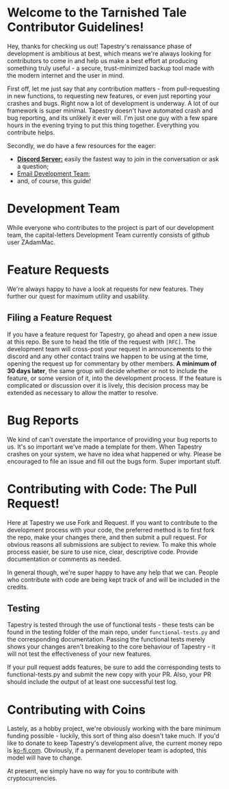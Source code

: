 # Welcome to the Tarnished Tale Contributor Guidelines!
Hey, thanks for checking us out! Tapestry's renaissance phase of development is ambitious at best, which means we're always looking for contributors to come in and help us make a best effort at producing something truly useful - a secure, trust-minimized backup tool made with the modern internet and the user in mind.

First off, let me just say that any contribution matters - from pull-requesting in new functions, to requesting new features, or even just reporting your crashes and bugs. Right now a lot of development is underway. A lot of our framework is super minimal. Tapestry doesn't have automated crash and bug reporting, and its unlikely it ever will. I'm just one guy with a few spare hours in the evening trying to put this thing together. Everything you contribute helps.

Secondly, we do have a few resources for the eager:
- [**Discord Server:**](https://discord.gg/34KJfkg) easily the fastest way to join in the conversation or ask a question;
- [Email Development Team](mailto:tapdev@psavlabs.com);
- and, of course, this guide!

# Development Team
While everyone who contributes to the project is part of our development team, the capital-letters Development Team currently consists of github user ZAdamMac.

# Feature Requests
We're always happy to have a look at requests for new features. They further our quest for maximum utility and usability.

## Filing a Feature Request
If you have a feature request for Tapestry, go ahead and open a new issue at this repo. Be sure to head the title of the request with `[RFC]`. The development team will cross-post your request in announcements to the discord and any other contact trains we happen to be using at the time, opening the request up for commentary by other members. **A minimum of 30 days later**, the same group will decide whether or not to include the feature, or some version of it, into the development process. If the feature is complicated or discussion over it is lively, this decision process may be extended as necessary to allow the matter to resolve.

# Bug Reports
We kind of can't overstate the importance of providing your bug reports to us. It's so important we've made a template for them. When Tapestry crashes on your system, we have no idea what happened or why. Please be encouraged to file an issue and fill out the bugs form. Super important stuff.

# Contributing with Code: The Pull Request!
Here at Tapestry we use Fork and Request. If you want to contribute to the development process with your code, the preferred method is to first fork the repo, make your changes there, and then submit a pull request. For obvious reasons all submissions are subject to review. To make this whole process easier, be sure to use nice, clear, descriptive code. Provide documentation or comments as needed.

In general though, we're super happy to have any help that we can. People who contribute with code are being kept track of and will be included in the credits.

## Testing
Tapestry is tested through the use of functional tests - these tests can be found in the testing folder of the main repo, under `functional-tests.py` and the corresponding documentation. Passing the functional tests merely shows your changes aren't breaking to the core behaviour of Tapestry - it will not test the effectiveness of your new features.

If your pull request adds features, be sure to add the corresponding tests to functional-tests.py and submit the new copy with your PR. Also, your PR should include the output of at least one successful test log.

# Contributing with Coins
Lastely, as a hobby project, we're obviously working with the bare minimum funding possible - luckily, this sort of thing also doesn't take much. If you'd like to donate to keep Tapestry's development alive, the current money repo is [ko-fi.com](https://ko-fi.com/PSavLabs). Obviously, if a permanent developer team is adopted, this model will have to change.

At present, we simply have no way for you to contribute with cryptocurrencies. 
